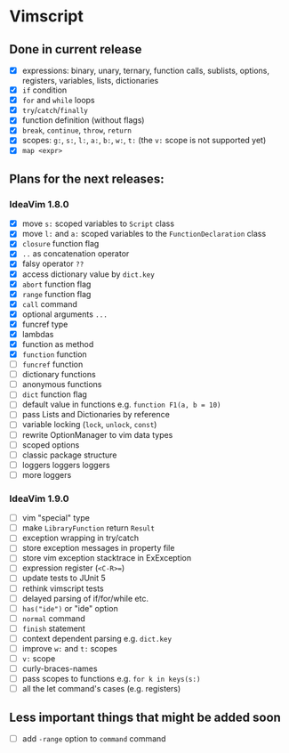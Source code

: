 # Vimscript
## Done in current release
- [x] expressions: binary, unary, ternary, function calls, sublists, options, registers, variables, lists, dictionaries  
- [x] `if` condition  
- [x] `for` and `while` loops  
- [x] `try`/`catch`/`finally`  
- [x] function definition (without flags)  
- [x] `break`, `continue`, `throw`, `return`  
- [x] scopes: `g:`, `s:`, `l:`, `a:`, `b:`, `w:`, `t:` (the `v:` scope is not supported yet)  
- [x] `map <expr>`

## Plans for the next releases:
### IdeaVim 1.8.0

- [x] move `s:` scoped variables to `Script` class  
- [x] move `l:` and `a:` scoped variables to the `FunctionDeclaration` class  
- [x] `closure` function flag  
- [x] `..` as concatenation operator    
- [x] falsy operator `??`
- [x] access dictionary value by `dict.key`  
- [x] `abort` function flag  
- [x] `range` function flag  
- [x] `call` command
- [x] optional arguments `...`
- [x] funcref type
- [x] lambdas
- [x] function as method
- [x] `function` function
- [ ] `funcref` function
- [ ] dictionary functions  
- [ ] anonymous functions  
- [ ] `dict` function flag
- [ ] default value in functions e.g. `function F1(a, b = 10)`
- [ ] pass Lists and Dictionaries by reference  
- [ ] variable locking (`lock`, `unlock`, `const`)  
- [ ] rewrite OptionManager to vim data types  
- [ ] scoped options  
- [ ] classic package structure  
- [ ] loggers loggers loggers  
- [ ] more loggers

### IdeaVim 1.9.0   

- [ ] vim "special" type
- [ ] make `LibraryFunction` return `Result`  
- [ ] exception wrapping in try/catch  
- [ ] store exception messages in property file  
- [ ] store vim exception stacktrace in ExException  
- [ ] expression register (`<C-R>=`)  
- [ ] update tests to JUnit 5  
- [ ] rethink vimscript tests  
- [ ] delayed parsing of if/for/while etc.  
- [ ] `has("ide")` or "ide" option  
- [ ] `normal` command  
- [ ] `finish` statement
- [ ] context dependent parsing e.g. `dict.key`  
- [ ] improve `w:` and `t:` scopes  
- [ ] `v:` scope  
- [ ] curly-braces-names  
- [ ] pass scopes to functions e.g. `for k in keys(s:)`  
- [ ] all the let command's cases (e.g. registers)  
  
## Less important things that might be added soon  
  
- [ ] add `-range` option to `command` command  